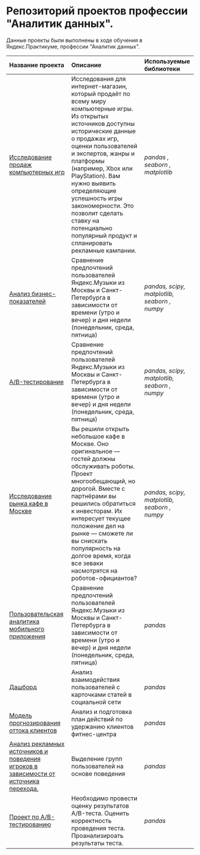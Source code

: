 # Репозиторий проектов профессии "Аналитик данных".

Данные проекты были выполнены в ходе обучения в Яндекс.Практикуме, профессии "Аналитик данных".

| Название проекта | Описание | Используемые библиотеки | 
| :---------------------- | :---------------------- | :---------------------- |
| [Исследование продаж компьютерных игр ](Section_1/Final_Section_1/Final_section_1.ipynb) | Исследования для интернет-магазин, который продаёт по всему миру компьютерные игры. Из открытых источников доступны исторические данные о продажах игр, оценки пользователей и экспертов, жанры и платформы (например, Xbox или PlayStation). Вам нужно выявить определяющие успешность игры закономерности. Это позволит сделать ставку на потенциально популярный продукт и спланировать рекламные кампании.| *pandas , seaborn , matplotlib* |
| [Анализ бизнес-показателей](Section_2/Project_2/Analysis_of_business_indicators.ipynb) | Сравнение предпочтений пользователей Яндекс.Музыки из Москвы и Санкт-Петербурга в зависимости от времени (утро и вечер) и дня недели (понедельник, среда, пятница)| *pandas, scipy, matplotlib, seaborn , numpy* |
| [A/B-тестирование](Section_2/Project_3/AB_testing.ipynb) | Сравнение предпочтений пользователей Яндекс.Музыки из Москвы и Санкт-Петербурга в зависимости от времени (утро и вечер) и дня недели (понедельник, среда, пятница)| *pandas, scipy, matplotlib, seaborn , numpy* |
| [Исследование рынка кафе в Москве](Section_2/Project_4/Data_storytelling.ipynb) | Вы решили открыть небольшое кафе в Москве. Оно оригинальное — гостей должны обслуживать роботы. Проект многообещающий, но дорогой. Вместе с партнёрами вы решились обратиться к инвесторам. Их интересует текущее положение дел на рынке — сможете ли вы снискать популярность на долгое время, когда все зеваки насмотрятся на роботов-официантов?| *pandas, scipy, matplotlib, seaborn , numpy* |
| [Пользовательская аналитика мобильного приложения](Section_2/Final_Section_2/Final_section_2.ipynb) | Сравнение предпочтений пользователей Яндекс.Музыки из Москвы и Санкт-Петербурга в зависимости от времени (утро и вечер) и дня недели (понедельник, среда, пятница)| *pandas* |
| [Дашборд](https://public.tableau.com/app/profile/dima1888/viz/Project_M3_Sprint1/Dashboard1?publish=yes%2F) | Анализ взаимодействия пользователей с карточками статей в социальной сети| *pandas* |
| [Модель прогнозирования оттока клиентов](Section_3/Project_2) |Анализ и подготовка план действий по удержанию клиентов фитнес-центра| *pandas* |
| [Анализ рекламных источников и поведения игроков в зависимости от источника перехода.](Section_3/Final/Proj_mobile.ipynb) |Выделение групп пользователей на основе поведения| *pandas* |
| [Проект по А/B-тестированию](Section_3/Final/AB_moblile.ipynb) |Необходимо провести оценку результатов A/B-теста. Оценить корректность проведения теста. Проанализироать результаты теста.| *pandas* |
